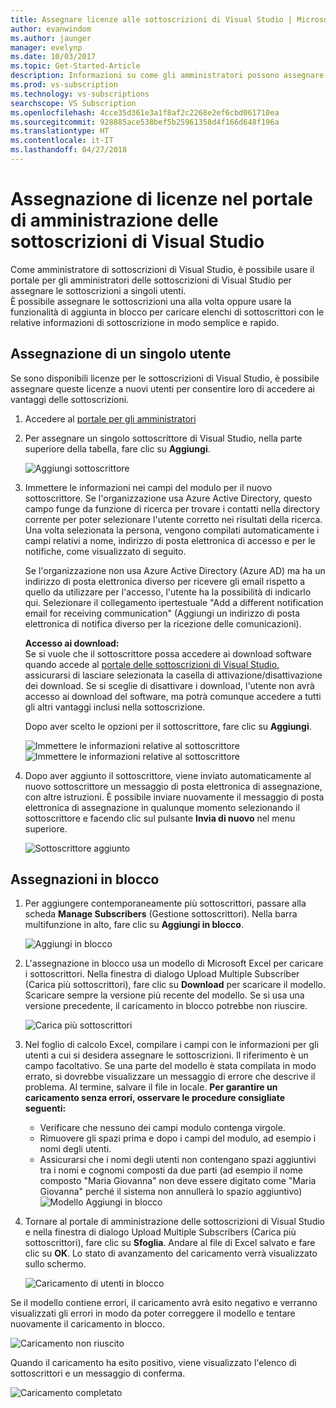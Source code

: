 ```yaml
---
title: Assegnare licenze alle sottoscrizioni di Visual Studio | Microsoft Docs
author: evanwindom
ms.author: jaunger
manager: evelynp
ms.date: 10/03/2017
ms.topic: Get-Started-Article
description: Informazioni su come gli amministratori possono assegnare licenze ai sottoscrittori
ms.prod: vs-subscription
ms.technology: vs-subscriptions
searchscope: VS Subscription
ms.openlocfilehash: 4cce35d361e3a1f8af2c2268e2ef6cbd061710ea
ms.sourcegitcommit: 928885ace538bef5b25961358d4f166d648f196a
ms.translationtype: HT
ms.contentlocale: it-IT
ms.lasthandoff: 04/27/2018
---
```

# <a name="assigning-licenses-in-the-visual-studio-subscriptions-administrator-portal"></a>Assegnazione di licenze nel portale di amministrazione delle sottoscrizioni di Visual Studio

Come amministratore di sottoscrizioni di Visual Studio, è possibile usare il portale per gli amministratori delle sottoscrizioni di Visual Studio per assegnare le sottoscrizioni a singoli utenti.  
È possibile assegnare le sottoscrizioni una alla volta oppure usare la funzionalità di aggiunta in blocco per caricare elenchi di sottoscrittori con le relative informazioni di sottoscrizione in modo semplice e rapido. 

## <a name="assigning-a-single-user"></a>Assegnazione di un singolo utente
Se sono disponibili licenze per le sottoscrizioni di Visual Studio, è possibile assegnare queste licenze a nuovi utenti per consentire loro di accedere ai vantaggi delle sottoscrizioni. 
1.  Accedere al [portale per gli amministratori](https://manage.visualstudio.com)

2.  Per assegnare un singolo sottoscrittore di Visual Studio, nella parte superiore della tabella, fare clic su **Aggiungi**.

    ![Aggiungi sottoscrittore](_img\assign-license-add\assign-license-add.png)

3.  Immettere le informazioni nei campi del modulo per il nuovo sottoscrittore. Se l'organizzazione usa Azure Active Directory, questo campo funge da funzione di ricerca per trovare i contatti nella directory corrente per poter selezionare l'utente corretto nei risultati della ricerca. Una volta selezionata la persona, vengono compilati automaticamente i campi relativi a nome, indirizzo di posta elettronica di accesso e per le notifiche, come visualizzato di seguito. 

    Se l'organizzazione non usa Azure Active Directory (Azure AD) ma ha un indirizzo di posta elettronica diverso per ricevere gli email rispetto a quello da utilizzare per l'accesso, l'utente ha la possibilità di indicarlo qui. Selezionare il collegamento ipertestuale "Add a different notification email for receiving communication" (Aggiungi un indirizzo di posta elettronica di notifica diverso per la ricezione delle comunicazioni). 

    **Accesso ai download:**  
    Se si vuole che il sottoscrittore possa accedere ai download software quando accede al [portale delle sottoscrizioni di Visual Studio](https://my.visualstudio.com?wt.mc_id=o~msft~docs), assicurarsi di lasciare selezionata la casella di attivazione/disattivazione dei download. Se si sceglie di disattivare i download, l'utente non avrà accesso ai download del software, ma potrà comunque accedere a tutti gli altri vantaggi inclusi nella sottoscrizione. 
    
    Dopo aver scelto le opzioni per il sottoscrittore, fare clic su **Aggiungi**.

    ![Immettere le informazioni relative al sottoscrittore](_img\assign-license-add\add-subscriber-1.png)
    ![Immettere le informazioni relative al sottoscrittore](_img\assign-license-add\add-subscriber-2.png)

4.  Dopo aver aggiunto il sottoscrittore, viene inviato automaticamente al nuovo sottoscrittore un messaggio di posta elettronica di assegnazione, con altre istruzioni. È possibile inviare nuovamente il messaggio di posta elettronica di assegnazione in qualunque momento selezionando il sottoscrittore e facendo clic sul pulsante **Invia di nuovo** nel menu superiore.

    ![Sottoscrittore aggiunto](_img\assign-license-add\add-subscriber-complete.png)

## <a name="bulk-assignments"></a>Assegnazioni in blocco
1.  Per aggiungere contemporaneamente più sottoscrittori, passare alla scheda **Manage Subscribers** (Gestione sottoscrittori). Nella barra multifunzione in alto, fare clic su **Aggiungi in blocco**. 

    ![Aggiungi in blocco](_img\assign-license-add\bulk-assign-add.png)

2. L'assegnazione in blocco usa un modello di Microsoft Excel per caricare i sottoscrittori. Nella finestra di dialogo Upload Multiple Subscriber (Carica più sottoscrittori), fare clic su **Download** per scaricare il modello. Scaricare sempre la versione più recente del modello. Se si usa una versione precedente, il caricamento in blocco potrebbe non riuscire.

    ![Carica più sottoscrittori](_img\assign-license-add\bulk-assign-upload.png)

3.  Nel foglio di calcolo Excel, compilare i campi con le informazioni per gli utenti a cui si desidera assegnare le sottoscrizioni. Il riferimento è un campo facoltativo. Se una parte del modello è stata compilata in modo errato, si dovrebbe visualizzare un messaggio di errore che descrive il problema. Al termine, salvare il file in locale.
**Per garantire un caricamento senza errori, osservare le procedure consigliate seguenti:**
    - Verificare che nessuno dei campi modulo contenga virgole.
    - Rimuovere gli spazi prima e dopo i campi del modulo, ad esempio i nomi degli utenti.
    - Assicurarsi che i nomi degli utenti non contengano spazi aggiuntivi tra i nomi e cognomi composti da due parti (ad esempio il nome composto "Maria Giovanna" non deve essere digitato come "Maria  Giovanna" perché il sistema non annullerà lo spazio aggiuntivo) ![Modello Aggiungi in blocco](_img\assign-license-add\bulk-template.png)

4.  Tornare al portale di amministrazione delle sottoscrizioni di Visual Studio e nella finestra di dialogo Upload Multiple Subscribers (Carica più sottoscrittori), fare clic su **Sfoglia**. Andare al file di Excel salvato e fare clic su **OK**. Lo stato di avanzamento del caricamento verrà visualizzato sullo schermo. 

    ![Caricamento di utenti in blocco](_img\assign-license-add\bulk-assign-upload-2.png)

Se il modello contiene errori, il caricamento avrà esito negativo e verranno visualizzati gli errori in modo da poter correggere il modello e tentare nuovamente il caricamento in blocco.

   ![Caricamento non riuscito](_img\assign-license-add\bulk-assign-upload-fail.png)

Quando il caricamento ha esito positivo, viene visualizzato l'elenco di sottoscrittori e un messaggio di conferma.

   ![Caricamento completato](_img\assign-license-add\bulk-assign-upload-complete.png)